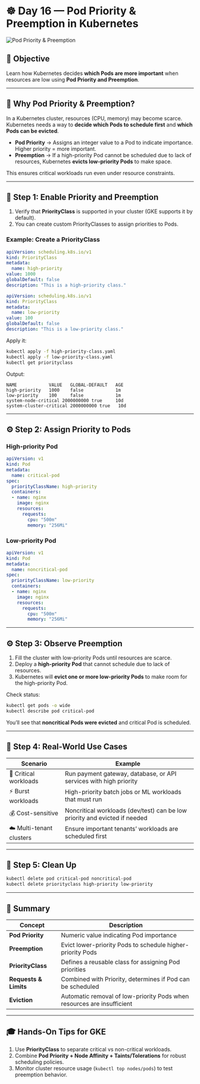 # ☸️ Day 16 — Pod Priority & Preemption in Kubernetes

![Pod Priority & Preemption](https://kubernetes.io/images/docs/pod-priority-preemption.svg)

## 🎯 Objective
Learn how Kubernetes decides **which Pods are more important** when resources are low using **Pod Priority and Preemption**.

---

## 🧠 Why Pod Priority & Preemption?

In a Kubernetes cluster, resources (CPU, memory) may become scarce.  
Kubernetes needs a way to **decide which Pods to schedule first** and **which Pods can be evicted**.

- **Pod Priority** → Assigns an integer value to a Pod to indicate importance. Higher priority = more important.
- **Preemption** → If a high-priority Pod cannot be scheduled due to lack of resources, Kubernetes **evicts low-priority Pods** to make space.

This ensures critical workloads run even under resource constraints.

---

## 🧩 Step 1: Enable Priority and Preemption

1. Verify that **PriorityClass** is supported in your cluster (GKE supports it by default).
2. You can create custom PriorityClasses to assign priorities to Pods.

### Example: Create a PriorityClass
```yaml
apiVersion: scheduling.k8s.io/v1
kind: PriorityClass
metadata:
  name: high-priority
value: 1000
globalDefault: false
description: "This is a high-priority class."
```

```yaml
apiVersion: scheduling.k8s.io/v1
kind: PriorityClass
metadata:
  name: low-priority
value: 100
globalDefault: false
description: "This is a low-priority class."
```

Apply it:
```bash
kubectl apply -f high-priority-class.yaml
kubectl apply -f low-priority-class.yaml
kubectl get priorityclass
```

Output:
```
NAME            VALUE   GLOBAL-DEFAULT   AGE
high-priority   1000    false            1m
low-priority    100     false            1m
system-node-critical 2000000000 true     10d
system-cluster-critical 2000000000 true   10d
```

---

## ⚙️ Step 2: Assign Priority to Pods

### High-priority Pod
```yaml
apiVersion: v1
kind: Pod
metadata:
  name: critical-pod
spec:
  priorityClassName: high-priority
  containers:
  - name: nginx
    image: nginx
    resources:
      requests:
        cpu: "500m"
        memory: "256Mi"
```
### Low-priority Pod
```yaml
apiVersion: v1
kind: Pod
metadata:
  name: noncritical-pod
spec:
  priorityClassName: low-priority
  containers:
  - name: nginx
    image: nginx
    resources:
      requests:
        cpu: "500m"
        memory: "256Mi"
```

---

## ⚙️ Step 3: Observe Preemption

1. Fill the cluster with low-priority Pods until resources are scarce.
2. Deploy a **high-priority Pod** that cannot schedule due to lack of resources.
3. Kubernetes will **evict one or more low-priority Pods** to make room for the high-priority Pod.

Check status:
```bash
kubectl get pods -o wide
kubectl describe pod critical-pod
```

You’ll see that **noncritical Pods were evicted** and critical Pod is scheduled.

---

## 🧩 Step 4: Real-World Use Cases

| Scenario | Example |
|----------|---------|
| 🧠 Critical workloads | Run payment gateway, database, or API services with high priority |
| ⚡ Burst workloads | High-priority batch jobs or ML workloads that must run |
| 💰 Cost-sensitive | Noncritical workloads (dev/test) can be low priority and evicted if needed |
| ☁️ Multi-tenant clusters | Ensure important tenants’ workloads are scheduled first |

---

## 🧹 Step 5: Clean Up

```bash
kubectl delete pod critical-pod noncritical-pod
kubectl delete priorityclass high-priority low-priority
```

---

## 📘 Summary

| Concept | Description |
|---------|-------------|
| **Pod Priority** | Numeric value indicating Pod importance |
| **Preemption** | Evict lower-priority Pods to schedule higher-priority Pods |
| **PriorityClass** | Defines a reusable class for assigning Pod priorities |
| **Requests & Limits** | Combined with Priority, determines if Pod can be scheduled |
| **Eviction** | Automatic removal of low-priority Pods when resources are insufficient |

---

## 🎓 Hands-On Tips for GKE

1. Use **PriorityClass** to separate critical vs non-critical workloads.
2. Combine **Pod Priority + Node Affinity + Taints/Tolerations** for robust scheduling policies.
3. Monitor cluster resource usage (`kubectl top nodes/pods`) to test preemption behavior.
